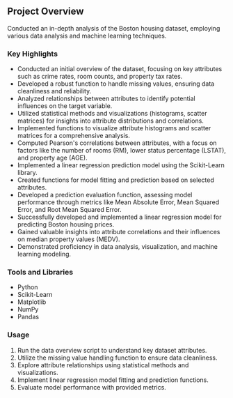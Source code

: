## Project Overview

Conducted an in-depth analysis of the Boston housing dataset, employing various data analysis and machine learning techniques.

### Key Highlights

- Conducted an initial overview of the dataset, focusing on key attributes such as crime rates, room counts, and property tax rates.
- Developed a robust function to handle missing values, ensuring data cleanliness and reliability.
- Analyzed relationships between attributes to identify potential influences on the target variable.
- Utilized statistical methods and visualizations (histograms, scatter matrices) for insights into attribute distributions and correlations.
- Implemented functions to visualize attribute histograms and scatter matrices for a comprehensive analysis.
- Computed Pearson's correlations between attributes, with a focus on factors like the number of rooms (RM), lower status percentage (LSTAT), and property age (AGE).
- Implemented a linear regression prediction model using the Scikit-Learn library.
- Created functions for model fitting and prediction based on selected attributes.
- Developed a prediction evaluation function, assessing model performance through metrics like Mean Absolute Error, Mean Squared Error, and Root Mean Squared Error.
- Successfully developed and implemented a linear regression model for predicting Boston housing prices.
- Gained valuable insights into attribute correlations and their influences on median property values (MEDV).
- Demonstrated proficiency in data analysis, visualization, and machine learning modeling.

### Tools and Libraries

- Python
- Scikit-Learn
- Matplotlib
- NumPy
- Pandas

### Usage

1. Run the data overview script to understand key dataset attributes.
2. Utilize the missing value handling function to ensure data cleanliness.
3. Explore attribute relationships using statistical methods and visualizations.
4. Implement linear regression model fitting and prediction functions.
5. Evaluate model performance with provided metrics.
